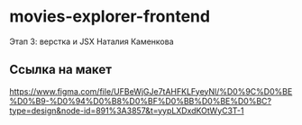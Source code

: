 # movies-explorer-frontend
Этап 3: верстка и JSX
Наталия Каменкова

## Ссылка на макет
https://www.figma.com/file/UFBeWjGJe7tAHFKLFyeyNl/%D0%9C%D0%BE%D0%B9-%D0%94%D0%B8%D0%BF%D0%BB%D0%BE%D0%BC?type=design&node-id=891%3A3857&t=yypLXDxdKOtWyC3T-1
